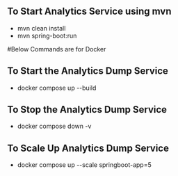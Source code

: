 
## To Start Analytics Service using mvn
- mvn clean install
- mvn spring-boot:run

#Below Commands are for Docker

## To Start the Analytics Dump Service
 - docker compose up --build

## To Stop the Analytics Dump Service
- docker compose down -v

## To Scale Up Analytics Dump Service
- docker compose up --scale springboot-app=5
